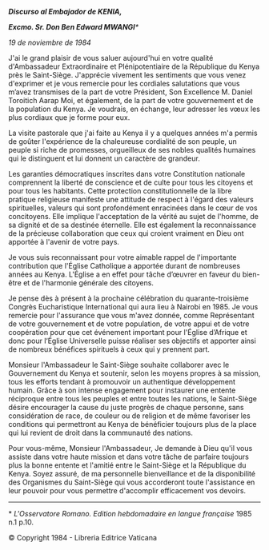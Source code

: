 ***Discurso al Embajador de KENIA,***

***Excmo. Sr. Don Ben Edward MWANGI**\**

*19 de noviembre de 1984*

J'ai le grand plaisir de vous saluer aujourd'hui en votre qualité d'Ambassadeur Extraordinaire et Plénipotentiaire de la République du Kenya près le Saint-Siège. J'apprécie vivement les sentiments que vous venez d'exprimer et je vous remercie pour les cordiales salutations que vous m’avez transmises de la part de votre Président, Son Excellence M. Daniel Toroitich Aarap Moi, et également, de la part de votre gouvernement et de la population du Kenya. Je voudrais, en échange, leur adresser les vœux les plus cordiaux que je forme pour eux.

La visite pastorale que j'ai faite au Kenya il y a quelques années m'a permis de goûter l'expérience de la chaleureuse cordialité de son peuple, un peuple si riche de promesses, orgueilleux de ses nobles qualités humaines qui le distinguent et lui donnent un caractère de grandeur.

Les garanties démocratiques inscrites dans votre Constitution nationale comprennent la liberté de conscience et de culte pour tous les citoyens et pour tous les habitants. Cette protection constitutionnelle de la libre pratique religieuse manifeste une attitude de respect à l'égard des valeurs spirituelles, valeurs qui sont profondément enracinées dans le cœur de vos concitoyens. Elle implique l'acceptation de la vérité au sujet de l'homme, de sa dignité et de sa destinée éternelle. Elle est également la reconnaissance de la précieuse collaboration que ceux qui croient vraiment en Dieu ont apportée à l'avenir de votre pays.

Je vous suis reconnaissant pour votre aimable rappel de l'importante contribution que l'Église Catholique a apportée durant de nombreuses années au Kenya. L'Église a en effet pour tâche d’œuvrer en faveur du bien-être et de l'harmonie générale des citoyens.

Je pense dès à présent à la prochaine célébration du quarante-troisième Congrès Eucharistique International qui aura lieu à Nairobi en 1985. Je vous remercie pour l'assurance que vous m'avez donnée, comme Représentant de votre gouvernement et de votre population, de votre appui et de votre coopération pour que cet événement important pour l'Église d’Afrique et donc pour l‘Église Universelle puisse réaliser ses objectifs et apporter ainsi de nombreux bénéfices spirituels à ceux qui y prennent part.

Monsieur l'Ambassadeur le Saint-Siège souhaite collaborer avec le Gouvernement du Kenya et soutenir, selon les moyens propres à sa mission, tous les efforts tendant à promouvoir un authentique développement humain. Grâce à son intense engagement pour instaurer une entente réciproque entre tous les peuples et entre toutes les nations, le Saint-Siège désire encourager la cause du juste progrès de chaque personne, sans considération de race, de couleur ou de religion et de même favoriser les conditions qui permettront au Kenya de bénéficier toujours plus de la place qui lui revient de droit dans la communauté des nations.

Pour vous-même, Monsieur l'Ambassadeur, Je demande à Dieu qu'il vous assiste dans votre haute mission et dans votre tâche de parfaire toujours plus la bonne entente et l'amitié entre le Saint-Siège et la République du Kenya. Soyez assuré, de ma personnelle bienveillance et de la disponibilité des Organismes du Saint-Siège qui vous accorderont toute l'assistance en leur pouvoir pour vous permettre d'accomplir efficacement vos devoirs.

* * *

\* *L'Osservatore Romano. Edition hebdomadaire en langue française* 1985 n.1 p.10.

© Copyright 1984 - Libreria Editrice Vaticana
